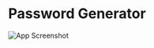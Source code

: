 # Password Generator

![App Screenshot](https://github.com/fomes/password-generator/blob/master/public/preview.jpeg)
